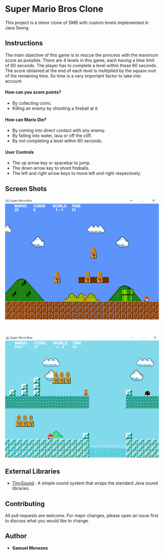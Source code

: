 # Super Mario Bros Clone

This project is a minor clone of SMB with custom levels implemented in Java Swing.

## Instructions
The main objective of this game is to rescue the princess with the maximum score as possible. There are 4 levels in this game, each having a time limit of 60 seconds. The player has to complete a level within these 60 seconds. The score obtained at the end of each level is multiplied by the square root of the remaining time. So time is a very important factor to take into account.

#### How can you score points?
* By collecting coins.
* Killing an enemy by shooting a fireball at it.

#### How can Mario Die?
* By coming into direct contact with any enemy.
* By falling into water, lava or off the cliff.
* By not completing a level within 60 seconds.

#### User Controls
* The up arrow key or spacebar to jump.
* The down arrow key to shoot fireballs.
* The left and right arrow keys to move left and right respectively.

## Screen Shots

![alt text](res/image/smb1.png)

<br></br>
![alt text](res/image/smb2.png)

## External Libraries
* [TinySound](https://github.com/finnkuusisto/TinySound) :  A simple sound system that wraps the standard Java sound libraries.

## Contributing
All pull requests are welcome. For major changes, please open an issue first to discuss what you would like to change.

## Author
* **Samuel Menezes**